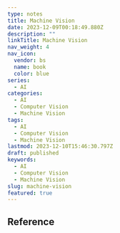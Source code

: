 ```yaml
---
type: notes
title: Machine Vision
date: 2023-12-09T00:18:49.880Z
description: ""
linkTitle: Machine Vision
nav_weight: 4
nav_icon:
  vendor: bs
  name: book
  color: blue
series:
  - AI
categories:
  - AI
  - Computer Vision
  - Machine Vision
tags:
  - AI
  - Computer Vision
  - Machine Vision
lastmod: 2023-12-10T15:46:30.797Z
draft: published
keywords:
  - AI
  - Computer Vision
  - Machine Vision
slug: machine-vision
featured: true
---
```


## Reference
